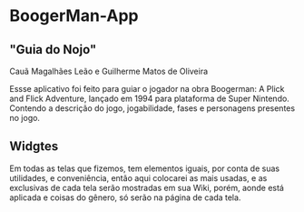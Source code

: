 # BoogerMan-App
## "Guia do Nojo"
Cauã Magalhães Leão e Guilherme Matos de Oliveira

Essse aplicativo foi feito para guiar o jogador na obra Boogerman: A Plick and Flick Adventure, lançado em 1994 para plataforma de Super Nintendo. Contendo a descrição do jogo, jogabilidade, fases e personagens presentes no jogo.

## Widgtes 
Em todas as telas que fizemos, tem elementos iguais, por conta de suas utilidades, e conveniência, então aqui colocarei as mais usadas, e as exclusivas de cada tela serão mostradas em sua Wiki, porém, aonde está aplicada e coisas do gênero, só serão na página de cada tela.

